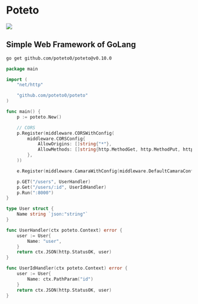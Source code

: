 # Poteto

![](https://github.com/user-attachments/assets/7e503083-0af0-4b95-8277-46dfb8166cb9)

## Simple Web Framework of GoLang

```sh
go get github.com/poteto0/poteto@v0.10.0
```

```go:main.go
package main

import (
	"net/http"

	"github.com/poteto0/poteto"
)

func main() {
	p := poteto.New()

	// CORS
	p.Register(middleware.CORSWithConfig(
		middleware.CORSConfig{
			AllowOrigins: []string{"*"},
			AllowMethods: []string{http.MethodGet, http.MethodPut, http.MethodPost, http.MethodDelete},
		},
	))

	e.Register(middleware.CamaraWithConfig(middleware.DefaultCamaraConfig))

	p.GET("/users", UserHandler)
	p.Get("/users/:id", UserIdHandler)
	p.Run(":8000")
}

type User struct {
	Name string `json:"string"`
}

func UserHandler(ctx poteto.Context) error {
	user := User{
		Name: "user",
	}
	return ctx.JSON(http.StatusOK, user)
}

func UserIdHandler(ctx poteto.Context) error {
	user := User{
		Name: ctx.PathParam("id")
	}
	return ctx.JSON(http.StatusOK, user)
}

```
